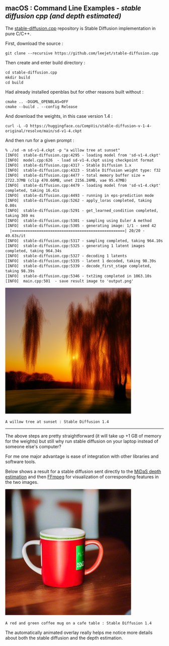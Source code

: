 
## macOS : Command Line Examples - *stable diffusion cpp (and depth estimated)*

The [stable-diffusion.cpp](https://github.com/leejet/stable-diffusion.cpp) repository is Stable Diffusion implementation in pure C/C++.

First, download the source :

```
git clone --recursive https://github.com/leejet/stable-diffusion.cpp
```

Then create and enter build directory :

```
cd stable-diffusion.cpp
mkdir build
cd build
```

Had already installed openblas but for other reasons built without :

```
cmake .. -DGGML_OPENBLAS=OFF
cmake --build . --config Release
```

And download the weights, in this case version 1.4 :

```
curl -L -O https://huggingface.co/CompVis/stable-diffusion-v-1-4-original/resolve/main/sd-v1-4.ckpt
```

And then run for a given prompt :

```
% ./sd -m sd-v1-4.ckpt -p "a willow tree at sunset"
[INFO]  stable-diffusion.cpp:4295 - loading model from 'sd-v1-4.ckpt'
[INFO]  model.cpp:626  - load sd-v1-4.ckpt using checkpoint format
[INFO]  stable-diffusion.cpp:4317 - Stable Diffusion 1.x
[INFO]  stable-diffusion.cpp:4323 - Stable Diffusion weight type: f32
[INFO]  stable-diffusion.cpp:4477 - total memory buffer size = 2722.37MB (clip 470.66MB, unet 2156.24MB, vae 95.47MB)
[INFO]  stable-diffusion.cpp:4479 - loading model from 'sd-v1-4.ckpt' completed, taking 16.41s
[INFO]  stable-diffusion.cpp:4493 - running in eps-prediction mode
[INFO]  stable-diffusion.cpp:5262 - apply_loras completed, taking 0.00s
[INFO]  stable-diffusion.cpp:5291 - get_learned_condition completed, taking 369 ms
[INFO]  stable-diffusion.cpp:5301 - sampling using Euler A method
[INFO]  stable-diffusion.cpp:5305 - generating image: 1/1 - seed 42
  |==================================================| 20/20 - 49.63s/it
[INFO]  stable-diffusion.cpp:5317 - sampling completed, taking 964.10s
[INFO]  stable-diffusion.cpp:5325 - generating 1 latent images completed, taking 964.34s
[INFO]  stable-diffusion.cpp:5327 - decoding 1 latents
[INFO]  stable-diffusion.cpp:5335 - latent 1 decoded, taking 98.39s
[INFO]  stable-diffusion.cpp:5339 - decode_first_stage completed, taking 98.39s
[INFO]  stable-diffusion.cpp:5346 - txt2img completed in 1063.10s
[INFO]  main.cpp:501  - save result image to 'output.png'
```

<img src="sd-a_willow_tree_at_sunset.jpg" width=400px>

```
A willow tree at sunset : Stable Diffusion 1.4
```

---

The above steps are pretty straightforward (it will take up +1 GB of memory for the weights) but still why run stable diffusion on your laptop instead of someone else's computer?

For me one major advantage is ease of integration with other libraries and software tools.

Below shows a result for a stable diffusion sent directly to the [MiDaS depth estimation](../mc_19_pytorch_midas/) and then [FFmpeg](../mc_13_ffmpeg/) for visualization of corresponding features in the two images.

<img src="stable_diffusion_then_depth_estimation_02.gif" width=400px>

```
A red and green coffee mug on a cafe table : Stable Diffusion 1.4
```

The automatically animated overlay really helps me notice more details about both the stable diffusion and the depth estimation.


